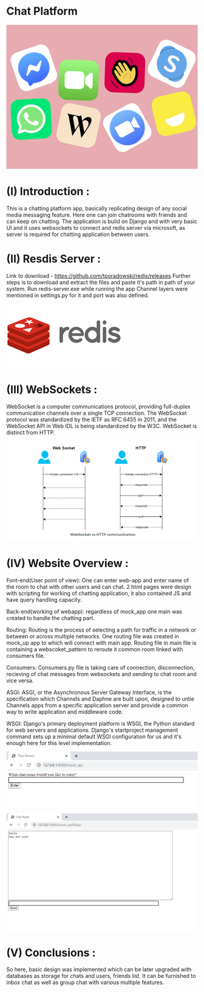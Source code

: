 # Chat Platform

![](https://github.com/ambujalpha/Chat_platform/blob/master/images/apps.jpg)

# (I) Introduction : 

This is a chatting platform app, basically replicating design of any social media messaging feature. Here one can join 
chatrooms with friends and can keep on chatting. The application is build on Django and with very basic UI and it uses 
websockets to connect and redis server via microsoft, as server is required for chatting application between users.

# (II) Resdis Server : 

Link to download - https://github.com/tporadowski/redis/releases
Further steps is to download and extract the files and paste it's path in path of your system.
Run redis-server.exe while running the app
Channel layers were mentioned in settings.py for it and port was also defined.


![](https://github.com/ambujalpha/Chat_platform/blob/master/images/redis.png)

# (III) WebSockets :

WebSocket is a computer communications protocol, providing full-duplex communication channels over a single TCP 
connection. The WebSocket protocol was standardized by the IETF as RFC 6455 in 2011, and the WebSocket API in Web IDL 
is being standardized by the W3C. WebSocket is distinct from HTTP.


![](https://github.com/ambujalpha/Chat_platform/blob/master/images/websocket.png)

# (IV) Website Overview : 

Font-end(User point of view):  One can enter web-app and enter name of the room to chat with other users and can chat.
2 html pages were design with scripting for working of chatting application, it also contained JS and have query handling capacity.

Back-end(working of webapp):  regardless of mock_app one main was created to handle the chatting part.

Routing:  Routing is the process of selecting a path for traffic in a network or between or across multiple networks.
One routing file was created in mock_up app to which will connect with main app.
Routing file in main file is containing a webscoket_pattern to reroute it common room linked with consumers file.

Consumers:  Consumers.py file is taking care of connection, disconnection, recieving of chat messages from websockets 
and sending to chat room and vice versa. 

ASGI:  ASGI, or the Asynchronous Server Gateway Interface, is the specification which Channels and Daphne are 
built upon, designed to untie Channels apps from a specific application server and provide a common way to write 
application and middleware code.

WSGI:  Django's primary deployment platform is WSGI, the Python standard for web servers and applications. 
Django's startproject management command sets up a minimal default WSGI configuration for us and it's enough here 
for this level implementation.


![](https://github.com/ambujalpha/Chat_platform/blob/master/images/webapp1.png)

![](https://github.com/ambujalpha/Chat_platform/blob/master/images/webapp2.png)

# (V) Conclusions :

So here, basic design was implemented which can be later upgraded with databases as storage for chats and users, friends list.
It can be furnished to inbox chat as well as group chat with various multiple features.





